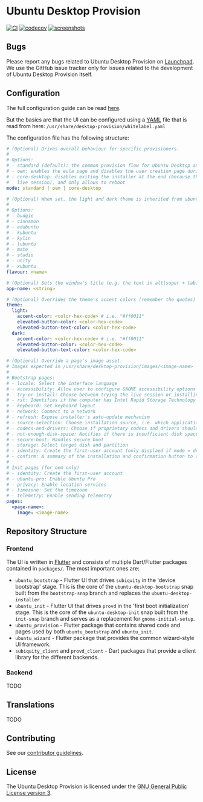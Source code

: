 # Ubuntu Desktop Provision

[![CI](https://github.com/canonical/ubuntu-desktop-provision/actions/workflows/ci.yml/badge.svg)](https://github.com/canonical/ubuntu-desktop-provision/actions/workflows/ci.yml)
[![codecov](https://codecov.io/gh/canonical/ubuntu-desktop-provision/branch/main/graph/badge.svg?token=JcedDc47dU)](https://codecov.io/gh/canonical/ubuntu-desktop-provision)
[![screenshots](https://img.shields.io/badge/screenshots-gray?logo=ubuntu)](https://github.com/canonical/ubuntu-desktop-provision-screenshots)

## Bugs

Please report any bugs related to Ubuntu Desktop Provision on [Launchpad](https://bugs.launchpad.net/ubuntu-desktop-provision).
We use the GitHub issue tracker only for issues related to the development of Ubuntu Desktop Provision itself.

## Configuration

The full configuration guide can be read [here](https://docs.google.com/document/d/10R0YOj4e8BTv6XPw9OE_y7GDy72xPqA5XP5lu0M7VbE/edit?usp=sharing).

But the basics are that the UI can be configured using a [YAML](https://yaml.org/) file that is read from here:
`/usr/share/desktop-provision/whitelabel.yaml`

The configuration file has the following structure:

```yaml
# (Optional) Drives overall behaviour for specific provisioners.
#
# Options:
# - standard (default): the common provision flow for Ubuntu Desktop and Flavours
# - oem: enables the eula page and disables the user creation page during bootstrap
# - core-desktop: disables exiting the installer at the end (because there is no
#   live session), and only allows to reboot
mode: standard | oem | core-desktop

# (Optional) When set, the light and dark theme is inherited from ubuntu-flutter-plugins and the distro name is set.
#
# Options:
# - budgie
# - cinnamon
# - edubuntu
# - kubuntu
# - kylin
# - lubuntu
# - mate
# - studio
# - unity
# - xubuntu
flavour: <name>

# (Optional) Sets the window's title (e.g. the text in alt|super + tab)
app-name: <string>

# (Optional) Overrides the theme's accent colors (remember the quotes)
theme:
  light:
    accent-color: <color-hex-code> # i.e. "#ff0011"
    elevated-button-color: <color-hex-code>
    elevated-button-text-color: <color-hex-code>
  dark:
    accent-color: <color-hex-code> # i.e. "#ff0011"
    elevated-button-color: <color-hex-code>
    elevated-button-text-color: <color-hex-code>

# (Optional) Override a page's image asset.
# Images expected in /usr/share/desktop-provision/images/<image-name>
#
# Bootstrap pages:
# - locale: Select the interface language
# - accessibility: Allow user to configure GNOME accessibility options
# - try-or-install: Choose between trying the live session or installing (only shown when --try-or-install is passed)
# - rst: Identifies if the computer has Intel Rapid Storage Technology (rst) active
# - keyboard: Set keyboard layout
# - network: Connect to a network
# - refresh: Expose installer's auto-update mechanism
# - source-selection: Choose installation source, i.e. which applications that should be installed
# - codecs-and-drivers: Choose if proprietary codecs and drivers should be installed
# - not-enough-disk-space: Notifies if there is insufficient disk space
# - secure-boot: Handles secure boot
# - storage: Select target disk and partition
# - identity: Create the first-user account (only displaed if mode = default)
# - confirm: A summary of the installation and confirmation button to start the install
#
# Init pages (for oem only)
# - identity: Create the first-user account 
# - ubuntu-pro: Enable Ubuntu Pro
# - privacy: Enable location services
# - timezone: Set the timezone
# - telemetry: Enable sending telemetry
pages:
  <page-name>:
    image: <image-name>
```

## Repository Structure

### Frontend

The UI is written in [Flutter](https://flutter.dev/) and consists of multiple Dart/Flutter packages contained in `packages/`. The most important ones are:
* `ubuntu_bootstrap` - Flutter UI that drives `subiquity` in the 'device bootstrap' stage. This is the core of the `ubuntu-desktop-bootstrap` snap built from the `bootstrap-snap` branch and replaces the `ubuntu-desktop-installer`.
* `ubuntu_init` - Flutter UI that drives `provd` in the 'first boot initialization' stage. This is the core of the `ubuntu-desktop-init` snap built from the `init-snap` branch and serves as a replacement for `gnome-initial-setup`.
* `ubuntu_provision` - Flutter package that contains shared code and pages used by both `ubuntu_bootstrap` and `ubuntu_init`.
* `ubuntu_wizard` - Flutter package that provides the common wizard-style UI framework.
* `subiquity_client` and `provd_client` - Dart packages that provide a client library for the different backends.

### Backend

TODO

## Translations

TODO

## Contributing

See our [contributor guidelines](CONTRIBUTING.md).

## License

The Ubuntu Desktop Provision is licensed under the [GNU General Public License version 3](LICENSE).
